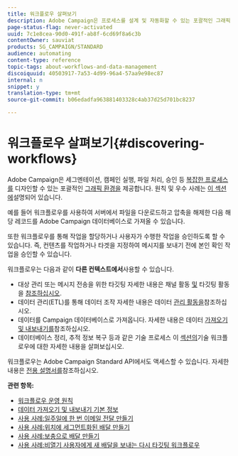 ```yaml
---
title: 워크플로우 살펴보기
description: Adobe Campaign은 프로세스를 설계 및 자동화할 수 있는 포괄적인 그래픽 환경을 제공합니다.
page-status-flag: never-activated
uuid: 7c1e8cea-90d0-491f-ab8f-6cd69f8a6c3b
contentOwner: sauviat
products: SG_CAMPAIGN/STANDARD
audience: automating
content-type: reference
topic-tags: about-workflows-and-data-management
discoiquuid: 40503917-7a53-4d99-96a4-57aa9e98ec87
internal: n
snippet: y
translation-type: tm+mt
source-git-commit: b06edadfa963881403328c4ab37d25d701bc8237

---
```



# 워크플로우 살펴보기{#discovering-workflows}

Adobe Campaign은 세그멘테이션, 캠페인 실행, 파일 처리, 승인 등 [복잡한 프로세스를](../../automating/using/workflow-interface.md) 디자인할 수 있는 포괄적인 [그래픽 환경을](../../automating/using/workflow-operating-principles.md) 제공합니다. 원칙 및 우수 사례는 [이 섹션에](../../automating/using/building-a-workflow.md)설명되어 있습니다.

예를 들어 워크플로우를 사용하여 서버에서 파일을 다운로드하고 압축을 해제한 다음 해당 레코드를 Adobe Campaign 데이터베이스로 가져올 수 있습니다.

또한 워크플로우를 통해 작업을 할당하거나 사용자가 수행한 작업을 승인하도록 할 수 있습니다. 즉, 컨텐츠를 작업하거나 타겟을 지정하여 메시지를 보내기 전에 본인 확인 작업을 승인할 수 있습니다.

워크플로우는 다음과 같이 **다른 컨텍스트에서**&#x200B;사용할 수 있습니다.

* 대상 관리 또는 메시지 전송을 위한 타깃팅 자세한 내용은 채널 활동 [및](../../automating/using/about-channel-activities.md) 타깃팅 활동을 [참조하십시오](../../automating/using/about-targeting-activities.md).
* 데이터 관리(ETL)를 통해 데이터 조작 자세한 내용은 데이터 [관리 활동을](../../automating/using/about-data-management-activities.md)참조하십시오.
* 데이터를 Campaign 데이터베이스로 가져옵니다. 자세한 내용은 데이터 [가져오기 및 내보내기를](../../automating/using/about-data-import-and-export.md)참조하십시오.
* 데이터베이스 정리, 추적 정보 복구 등과 같은 기술 프로세스 이 [섹션의](../../administration/using/technical-workflows.md)기술 워크플로우에 대한 자세한 내용을 살펴보십시오.

워크플로우는 Adobe Campaign Standard API에서도 액세스할 수 있습니다. 자세한 내용은 [전용 설명서를](../../api/using/managing-workflows.md)참조하십시오.

**관련 항목:**

* [워크플로우 운영 원칙](../../automating/using/workflow-operating-principles.md)
* [데이터 가져오기 및 내보내기 기본 정보](../../automating/using/about-data-import-and-export.md)
* [사용 사례:일주일에 한 번 이메일 전달 만들기](../../automating/using/workflow-weekly-offer.md)
* [사용 사례:위치에 세그먼트화된 배달 만들기](../../automating/using/workflow-segmentation-location.md)
* [사용 사례:보충으로 배달 만들기](../../automating/using/workflow-created-query-with-complement.md)
* [사용 사례:비열기 사용자에게 새 배달을 보내는 다시 타깃팅 워크플로우](../../automating/using/workflow-cross-channel-retargeting.md)
